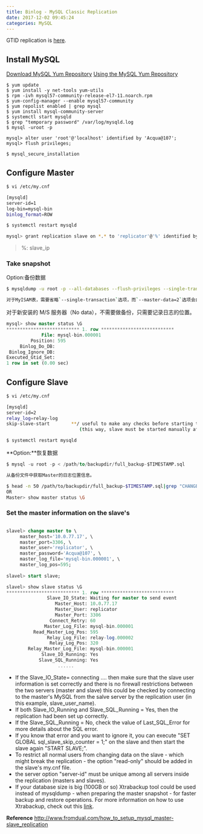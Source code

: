```yaml
---
title: Binlog - MySQL Classic Replication
date: 2017-12-02 09:45:24
categories: MySQL
---
```

GTID replication is [here](https://acquaai.github.io/2017/12/03/gtid-rep/).

## Install MySQL

[Download MySQL Yum Repository](https://dev.mysql.com/downloads/repo/yum/)
[Using the MySQL Yum Repository](https://dev.mysql.com/doc/mysql-yum-repo-quick-guide/en/)

```
$ yum update
$ yum install -y net-tools yum-utils
$ rpm -ivh mysql57-community-release-el7-11.noarch.rpm
$ yum-config-manager --enable mysql57-community
$ yum repolist enabled | grep mysql
$ yum install mysql-community-server
$ systemctl start mysqld
$ grep "temporary password" /var/log/mysqld.log
$ mysql -uroot -p

mysql> alter user 'root'@'localhost' identified by 'Acqua@107';
mysql> flush privileges;

$ mysql_secure_installation
```
<!-- more -->

## Configure Master

```bash
$ vi /etc/my.cnf

[mysqld]
server-id=1
log-bin=mysql-bin
binlog_format=ROW

$ systemctl restart mysqld

mysql> grant replication slave on *.* to 'replicator'@'%' identified by 'Acqua@107';
```

> %: slave_ip

### Take snapshot

Option:备份数据

```bash
$ mysqldump -u root -p --all-databases --flush-privileges --single-transaction --master-data=2 --flush-logs --triggers --routines --events --hex-blob >/path/to/backupdir/full_backup-$TIMESTAMP.sql

对于MyISAM表，需要省略`--single-transaction`选项，而`--master-data=2`选项会自动打开`--lock-all-tables`。
```

对于新安装的 M/S 服务器（No data），不需要做备份，只需要记录日志的位置。

```sql
mysql> show master status \G
*************************** 1. row ***************************
             File: mysql-bin.000001
         Position: 595
     Binlog_Do_DB: 
 Binlog_Ignore_DB: 
Executed_Gtid_Set: 
1 row in set (0.00 sec)
```

## Configure Slave

```bash
$ vi /etc/my.cnf

[mysqld]
server-id=2
relay_log=relay-log
skip-slave-start		**/ useful to make any checks before starting the slave
                           (this way, slave must be started manually after each mysql restart)

$ systemctl restart mysqld
```

**Option:**恢复数据

```sql
$ mysql -u root -p < /path/to/backupdir/full_backup-$TIMESTAMP.sql
```

```bash
从备份文件中获取Master的日志位置信息。

$ head -n 50 /path/to/backupdir/full_backup-$TIMESTAMP.sql|grep "CHANGE MASTER TO"
OR
Master> show master status \G
```

### Set the master information on the slave's

```sql

slavel> change master to \
     master_host='10.0.77.17', \
     master_port=3306, \
     master_user='replicator', \
     master_password='Acqua@107', \
     master_log_file='mysql-bin.000001', \
     master_log_pos=595;
     
slavel> start slave;

slavel> show slave status \G
*************************** 1. row ***************************
               Slave_IO_State: Waiting for master to send event
                  Master_Host: 10.0.77.17
                  Master_User: replicator
                  Master_Port: 3306
                Connect_Retry: 60
              Master_Log_File: mysql-bin.000001
          Read_Master_Log_Pos: 595
               Relay_Log_File: relay-log.000002
                Relay_Log_Pos: 320
        Relay_Master_Log_File: mysql-bin.000001
             Slave_IO_Running: Yes
            Slave_SQL_Running: Yes     
                   ......
```
		    
+ If the Slave_IO_State= connecting .... then make sure that the slave user information is set correctly and there is no firewall restrictions between the two servers (master and slave) this could be checked by connecting to the master's MySQL from the salve server by the replication user (in this example, slave_user_name).
+ If both Slave_IO_Running and Slave_SQL_Running = Yes, then the replication had been set up correctly.
+ If the Slave_SQL_Running = No, check the value of Last_SQL_Error for more details about the SQL error.
+ If you know that error and you want to ignore it, you can execute "SET GLOBAL sql_slave_skip_counter = 1;" on the slave and then start the slave again "START SLAVE;".
+ To restrict all normal users from changing data on the slave - which might break the replication - the option "read-only" should be added in the slave's my.cnf file.
+ the server option "server-id" must be unique among all servers inside the replication (masters and slaves).
+ If your database size is big (100GB or so) Xtrabackup tool could be used instead of mysqldump - when preparing the master snapshot - for faster backup and restore operations. For more information on how to use Xtrabackup, check out this [link](http://fromdual.com/node/835).

**Reference**
http://www.fromdual.com/how_to_setup_mysql_master-slave_replication
